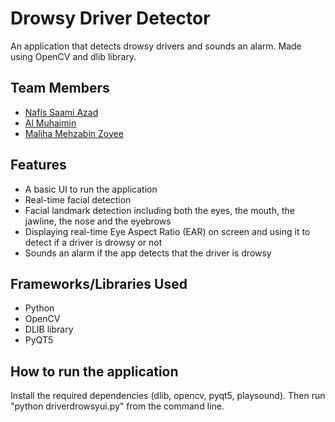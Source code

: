 <h1>Drowsy Driver Detector</h1>
<p>An application that detects drowsy drivers and sounds an alarm. Made using OpenCV and dlib library.</p>

<h2>Team Members</h2>
<ul>
	<li>
		<a href="https://github.com/nafis10670">Nafis Saami Azad</a>
	</li>
	<li>
		<a href="https://github.com/Muhai10">Al Muhaimin</a>
	</li>
	<li>
		<a href="https://github.com/Zoyee48">Maliha Mehzabin Zoyee</a>
	</li>
</ul>

<h2>Features</h2>
<ul>
	<li>A basic UI to run the application</li>
	<li>Real-time facial detection</li>
	<li>Facial landmark detection including both the eyes, the mouth, the jawline, the nose and the eyebrows</li>
	<li>Displaying real-time Eye Aspect Ratio (EAR) on screen and using it to detect if a driver is drowsy or not</li>
	<li>Sounds an alarm if the app detects that the driver is drowsy</li>
</ul>


<h2>Frameworks/Libraries Used</h2>
	<ul>
		<li>Python</li>
		<li>OpenCV</li>
		<li>DLIB library</li>
		<li>PyQT5</li>
	</ul>

<h2>How to run the application</h2>
	Install the required dependencies (dlib, opencv, pyqt5, playsound). Then run "python driverdrowsyui.py" from the command line.
